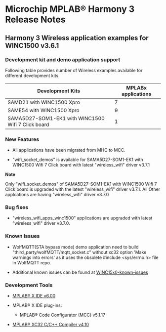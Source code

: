 # Microchip MPLAB® Harmony 3 Release Notes

## Harmony 3 Wireless application examples for WINC1500 v3.6.1

### Development kit and demo application support

Following table provides number of Wireless examples available for different development kits.

|Development Kits|MPLABx applications|
|----------------|-------------------|
|SAMD21 with WINC1500 Xpro|7|
|SAME54 with WINC1500 Xpro|9|
|SAMA5D27-SOM1-EK1 with WINC1500 Wifi 7 Click board|1|

### New Features

-   All applications have been migrated from MHC to MCC.

-   "wifi\_socket\_demos" is available for SAMA5D27-SOM1-EK1 with WINC1500 Wifi 7 Click board with latest "wireless\_wifi" driver v3.7.1


**Note**

Only "wifi\_socket\_demos" of SAMA5D27-SOM1-EK1 with WINC1500 Wifi 7 Click board is upgraded with the latest "wireless\_wifi" driver v3.7.1. All Other applcations are having "wireless\_wifi" driver v3.7.0

### Bug fixes

-   "wireless\_wifi\_apps\_winc1500" applications are upgraded with latest "wireless\_wifi" driver v3.7.0.


### Known Issues

-   WolfMQTT\(STA bypass mode\) demo application need to build "third\_party/wolfMQTT/mqtt\_socket.c" without xc32 option 'Make warnings into errors' as it uses the obsolete \#include <sys/errno.h\> file in WolfMQTT repo.

-   Additional known issues can be found at [WINC15x0-known-issues](https://github.com/MicrochipTech/WINC15x0-known-issues)


### Development Tools

-   [MPLAB® X IDE v6.00](https://www.microchip.com/mplab/mplab-x-ide)

-   MPLAB® X IDE plug-ins:

    -   MPLAB® Code Configurator \(MCC\) v5.1.17

-   [MPLAB® XC32 C/C++ Compiler v4.10](https://www.microchip.com/mplab/compilers)


